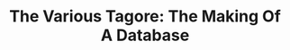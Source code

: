 ---
layout: event
title: "The Various Tagore: The Making Of A Database"
location: "Studio@Butler"
type: lecture
prompt: "In this lecture, Prof. Sukanta Chaudhuri will present Bichitra, the Online Variorum of the works of Rabindranath Tagore. Tagore’s works in Bengali and English run to 36 large volumes. He revised them extensively before and after publication: there might be a dozen or more versions of a work to take into account. Bichitra contains images of virtually all his manuscripts (47,500+ pages) and major print editions (91,500+ pages), with transcriptions, reading texts, a hyperbibliography, a search engine cum hyperconcordance, and a novel three-tier collation program. Its file management system and its use of a non-Latin font also posed challenges. In fact, Bichitra provides a test case for virtually all the challenges of creating a large textual database, along with some major text-analysis programs. An account should interest all current and future makers of textual databases in any language. There will also be some reference to other Digital Humanities projects at the School of Cultural Texts and Records, Jadavpur University."
categories:
- events
hour: 2-4pm
images: bichitra.jpeg
---